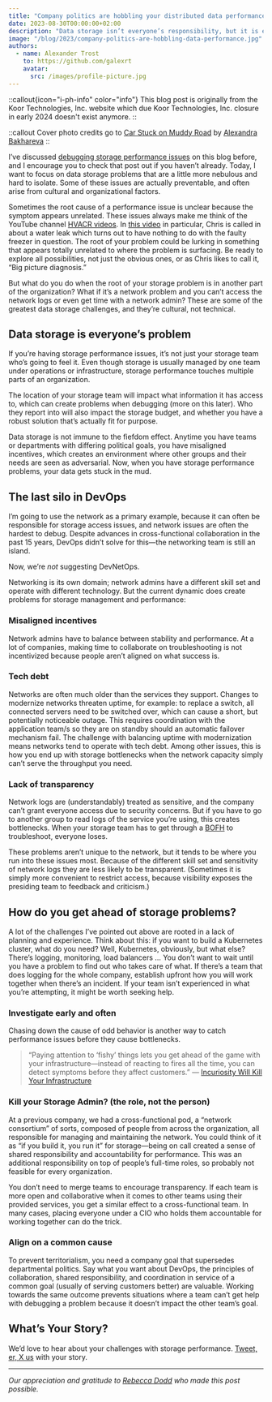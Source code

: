 ```yaml
---
title: "Company politics are hobbling your distributed data performance"
date: 2023-08-30T00:00:00+02:00
description: "Data storage isn’t everyone’s responsibility, but it is everyone’s problem. These are some reflections on where storage performance goes wrong."
image: "/blog/2023/company-politics-are-hobbling-data-performance.jpg"
authors:
  - name: Alexander Trost
    to: https://github.com/galexrt
    avatar:
      src: /images/profile-picture.jpg
---
```


::callout{icon="i-ph-info" color="info"}
This blog post is originally from the Koor Technologies, Inc. website which due Koor Technologies, Inc. closure in early 2024 doesn't exist anymore.
::

::callout
Cover photo credits go to [Car Stuck on Muddy Road](https://www.pexels.com/photo/car-stuck-on-muddy-road-13648107/) by [Alexandra Bakhareva](https://www.pexels.com/@alexalexal/)
::

I’ve discussed [debugging storage performance issues](/blog/2023/its-slow-and-i-dont-know-why) on this blog before, and I encourage you to check that post out if you haven’t already. Today, I want to focus on data storage problems that are a little more nebulous and hard to isolate. Some of these issues are actually preventable, and often arise from cultural and organizational factors.

Sometimes the root cause of a performance issue is unclear because the symptom appears unrelated. These issues always make me think of the YouTube channel [HVACR videos](https://www.youtube.com/@HVACRVIDEOS). In [this video](https://www.youtube.com/watch?v=qpfLysLcJ8M) in particular, Chris is called in about a water leak which turns out to have nothing to do with the faulty freezer in question. The root of your problem could be lurking in something that appears totally unrelated to where the problem is surfacing. Be ready to explore all possibilities, not just the obvious ones, or as Chris likes to call it, “Big picture diagnosis.”

But what do you do when the root of your storage problem is in another part of the organization? What if it’s a network problem and you can’t access the network logs or even get time with a network admin? These are some of the greatest data storage challenges, and they’re cultural, not technical.

## Data storage is everyone’s problem

If you’re having storage performance issues, it’s not just your storage team who’s going to feel it. Even though storage is usually managed by one team under operations or infrastructure, storage performance touches multiple parts of an organization.

The location of your storage team will impact what information it has access to, which can create problems when debugging (more on this later). Who they report into will also impact the storage budget, and whether you have a robust solution that’s actually fit for purpose.

Data storage is not immune to the fiefdom effect. Anytime you have teams or departments with differing political goals, you have misaligned incentives, which creates an environment where other groups and their needs are seen as adversarial. Now, when you have storage performance problems, your data gets stuck in the mud.

## The last silo in DevOps

I’m going to use the network as a primary example, because it can often be responsible for storage access issues, and network issues are often the hardest to debug. Despite advances in cross-functional collaboration in the past 15 years, DevOps didn’t solve for this—the networking team is still an island.

Now, we’re _not_ suggesting DevNetOps.

Networking is its own domain; network admins have a different skill set and operate with different technology. But the current dynamic does create problems for storage management and performance:

### Misaligned incentives

Network admins have to balance between stability and performance. At a lot of companies, making time to collaborate on troubleshooting is not incentivized because people aren’t aligned on what success is.

### Tech debt

Networks are often much older than the services they support. Changes to modernize networks threaten uptime, for example: to replace a switch, all connected servers need to be switched over, which can cause a short, but potentially noticeable outage. This requires coordination with the application team/s so they are on standby should an automatic failover mechanism fail. The challenge with balancing uptime with modernization means networks tend to operate with tech debt. Among other issues, this is how you end up with storage bottlenecks when the network capacity simply can’t serve the throughput you need.

### Lack of transparency

Network logs are (understandably) treated as sensitive, and the company can’t grant everyone access due to security concerns. But if you have to go to another group to read logs of the service you’re using, this creates bottlenecks. When your storage team has to get through a [BOFH](https://en.wikipedia.org/wiki/Bastard_Operator_From_Hell) to troubleshoot, everyone loses.

These problems aren’t unique to the network, but it tends to be where you run into these issues most. Because of the different skill set and sensitivity of network logs they are less likely to be transparent. (Sometimes it is simply more convenient to restrict access, because visibility exposes the presiding team to feedback and criticism.)

## How do you get ahead of storage problems?

A lot of the challenges I’ve pointed out above are rooted in a lack of planning and experience. Think about this: if you want to build a Kubernetes cluster, what do you need? Well, Kubernetes, obviously, but what else? There’s logging, monitoring, load balancers … You don’t want to wait until you have a problem to find out who takes care of what. If there’s a team that does logging for the whole company, establish upfront how you will work together when there’s an incident. If your team isn’t experienced in what you’re attempting, it might be worth seeking help.

### Investigate early and often

Chasing down the cause of odd behavior is another way to catch performance issues before they cause bottlenecks.

> “Paying attention to ‘fishy’ things lets you get ahead of the game with your infrastructure—instead of reacting to fires all the time, you can detect symptoms before they affect customers.” — [Incuriosity Will Kill Your Infrastructure](http://yellerapp.com/posts/2015-03-16-incuriosity-killed-the-infrastructure.html)

### Kill your Storage Admin? (the role, not the person)

At a previous company, we had a cross-functional pod, a “network consortium” of sorts, composed of people from across the organization, all responsible for managing and maintaining the network. You could think of it as “if you build it, you run it” for storage—being on call created a sense of shared responsibility and accountability for performance. This was an additional responsibility on top of people’s full-time roles, so probably not feasible for every organization.

You don’t need to merge teams to encourage transparency. If each team is more open and collaborative when it comes to other teams using their provided services, you get a similar effect to a cross-functional team. In many cases, placing everyone under a CIO who holds them accountable for working together can do the trick.

### Align on a common cause

To prevent territorialism, you need a company goal that supersedes departmental politics. Say what you want about DevOps, the principles of collaboration, shared responsibility, and coordination in service of a common goal (usually of serving customers better) are valuable. Working towards the same outcome prevents situations where a team can’t get help with debugging a problem because it doesn’t impact the other team’s goal.

## What’s Your Story?

We’d love to hear about your challenges with storage performance. [Tweet, er, X us](https://twitter.com/koor_tech) with your story.

---

_Our appreciation and gratitude to [Rebecca Dodd](https://thebasementoffice.co.uk/) who made this post possible._
